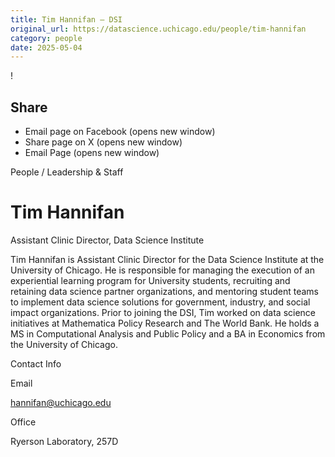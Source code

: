 ```yaml
---
title: Tim Hannifan – DSI
original_url: https://datascience.uchicago.edu/people/tim-hannifan
category: people
date: 2025-05-04
---
```


<!-- Table-like structure detected -->

!

## Share

* Email page on Facebook (opens new window)
* Share page on X (opens new window)
* Email Page (opens new window)

<!-- Table-like structure detected -->

People / Leadership & Staff

# Tim Hannifan

Assistant Clinic Director, Data Science Institute

Tim Hannifan is Assistant Clinic Director for the Data Science Institute at the University of Chicago. He is responsible for managing the execution of an experiential learning program for University students, recruiting and retaining data science partner organizations, and mentoring student teams to implement data science solutions for government, industry, and social impact organizations. Prior to joining the DSI, Tim worked on data science initiatives at Mathematica Policy Research and The World Bank. He holds a MS in Computational Analysis and Public Policy and a BA in Economics from the University of Chicago.

Contact Info

Email

[hannifan@uchicago.edu](mailto:hannifan@uchicago.edu)

Office

Ryerson Laboratory, 257D